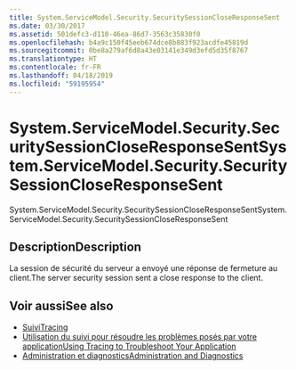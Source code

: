 ```yaml
---
title: System.ServiceModel.Security.SecuritySessionCloseResponseSent
ms.date: 03/30/2017
ms.assetid: 501defc3-d110-46ea-86d7-3563c35830f0
ms.openlocfilehash: b4a9c150f45eeb674dce8b883f923acdfe45819d
ms.sourcegitcommit: 0be8a279af6d8a43e03141e349d3efd5d35f8767
ms.translationtype: HT
ms.contentlocale: fr-FR
ms.lasthandoff: 04/18/2019
ms.locfileid: "59195954"
---
```

# <a name="systemservicemodelsecuritysecuritysessioncloseresponsesent"></a><span data-ttu-id="78b37-102">System.ServiceModel.Security.SecuritySessionCloseResponseSent</span><span class="sxs-lookup"><span data-stu-id="78b37-102">System.ServiceModel.Security.SecuritySessionCloseResponseSent</span></span>
<span data-ttu-id="78b37-103">System.ServiceModel.Security.SecuritySessionCloseResponseSent</span><span class="sxs-lookup"><span data-stu-id="78b37-103">System.ServiceModel.Security.SecuritySessionCloseResponseSent</span></span>  
  
## <a name="description"></a><span data-ttu-id="78b37-104">Description</span><span class="sxs-lookup"><span data-stu-id="78b37-104">Description</span></span>  
 <span data-ttu-id="78b37-105">La session de sécurité du serveur a envoyé une réponse de fermeture au client.</span><span class="sxs-lookup"><span data-stu-id="78b37-105">The server security session sent a close response to the client.</span></span>  
  
## <a name="see-also"></a><span data-ttu-id="78b37-106">Voir aussi</span><span class="sxs-lookup"><span data-stu-id="78b37-106">See also</span></span>

- [<span data-ttu-id="78b37-107">Suivi</span><span class="sxs-lookup"><span data-stu-id="78b37-107">Tracing</span></span>](../../../../../docs/framework/wcf/diagnostics/tracing/index.md)
- [<span data-ttu-id="78b37-108">Utilisation du suivi pour résoudre les problèmes posés par votre application</span><span class="sxs-lookup"><span data-stu-id="78b37-108">Using Tracing to Troubleshoot Your Application</span></span>](../../../../../docs/framework/wcf/diagnostics/tracing/using-tracing-to-troubleshoot-your-application.md)
- [<span data-ttu-id="78b37-109">Administration et diagnostics</span><span class="sxs-lookup"><span data-stu-id="78b37-109">Administration and Diagnostics</span></span>](../../../../../docs/framework/wcf/diagnostics/index.md)
